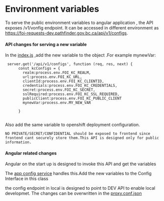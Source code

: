 # Environment variables

To serve the public environment variables to angular application , the API exposes /v1/vonfig endpoint.
It can be accessed in different environment as https://foi-requests-dev.pathfinder.gov.bc.ca/api/v1/configs.

#### API changes for serving a new variable


In the [index.js](/api/index.js) ,add the new variable to the object .For example mynewVar:

~~~~
 server.get('/api/v1/configs', function (req, res, next) {
      const kcConfigs = {
        realm:process.env.FOI_KC_REALM,
        url:process.env.FOI_KC_URL,
        clientId:process.env.FOI_KC_CLIENTID,
        credentials:process.env.FOI_KC_CREDENTIALS,
        secret:process.env.FOI_KC_SECRET,
        sslRequired:process.env.FOI_KC_SSL_REQUIRED,
        publicClient:process.env.FOI_KC_PUBLIC_CLIENT
        mynewVar:process.env.MY_NEW_VAR

      }
      
~~~~

Also add the same variable to openshift deployment configuration.

`NO PRIVATE/SECRET/CONFIDENTIAL should be exposed to frontend since frontend cant securely store them.This API is designed only for public information.
`

#### Angular related changes
Angular on the start up is designed to invoke this API and get the variables

The [app config service](/src/app/services/app-config.service.ts) handles this.Add the new variables to the Config Interface in this class


the config endpoint in local is designed to point to DEV API to enable local developmet. The changes can be overwritten in the [proxy.conf.json](/src/proxy.conf.json)
